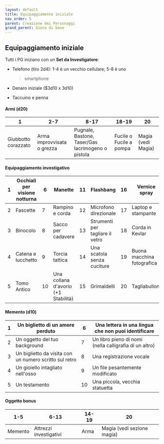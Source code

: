 ```yaml
---
layout: default
title: Equipaggiamento iniziale
nav_order: 5
parent: Creazione dei Personaggi
grand_parent: Gioco di base
---
```


## Equipaggiamento iniziale

Tutti i PG iniziano con un **Set da Investigatore**:

-   Telefono (tiro 2d4): 1-4 è un vecchio cellulare; 5-8 è uno
    > smartphone

-   Denaro iniziale ($3d10 x 3d10)

-   Taccuino e penna

#### Armi (d20)

| 1                   | 2-7                        | 8-17                                              | 18-19                   | 20                 |
|---------------------|----------------------------|---------------------------------------------------|-------------------------|--------------------|
| Giubbotto corazzato | Arma improvvisata o grezza | Pugnale, Bastone, Taser/Gas lacrimogeno o pistola | Fucile o Fucile a pompa | Magia (vedi Magia) |

#### Equipaggiamento investigativo

| 1   | Occhiali per visione notturna | 6   | Manette                             | 11  | Flashbang                       | 16  | Vernice spray              |
|-----|-------------------------------|-----|-------------------------------------|-----|---------------------------------|-----|----------------------------|
| 2   | Fascette                      | 7   | Rampino e corda                     | 12  | Microfono direzionale           | 17  | Laptop e stampante         |
| 3   | Binocolo                      | 8   | Sacco per cadavere                  | 13  | Strumenti per tagliare il vetro | 18  | Corda in Kevlar            |
| 4   | Catena e lucchetto            | 9   | Torcia tattica                      | 14  | Una scatola senza cuciture      | 19  | Buona macchina fotografica |
| 5   | Tomo Antico                   | 10  | Una collana d'avorio (+1 Stabilità) | 15  | Grimaldelli                     | 20  | Tagliabulloni              |

#### Memento (d10)

| 1   | Un biglietto di un amore perduto                       | 6   | Una lettera in una lingua che non puoi identificare    |
|-----|--------------------------------------------------------|-----|--------------------------------------------------------|
| 2   | Un oggetto del tuo background                          | 7   | Un libro pieno di nomi (nella calligrafia di un altro) |
| 3   | Un biglietto da visita con un numero scritto sul retro | 8   | Una registrazione vocale                               |
| 4   | Un gioiello intagliato nell'osso                       | 9   | Un file pesantemente modificato                        |
| 5   | Un testamento                                          | 10  | Una piccola, vecchia statuetta                         |

#### Oggetto bonus

| 1-5     | 6-13                   | 14-19 | 20                         |
|---------|------------------------|-------|----------------------------|
| Memento | Attrezzi investigativi | Arma  | Magia (vedi sezione magia) |